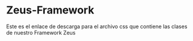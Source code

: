 # Zeus-Framework
Este es el enlace de descarga para el archivo css que contiene las clases de nuestro Framework Zeus
